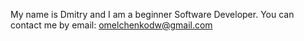 My name is Dmitry and I am a beginner Software Developer.
You can contact me by email: omelchenkodw@gmail.com
